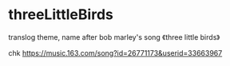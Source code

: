 # threeLittleBirds
translog theme, name after bob marley's song 《three little birds》

chk https://music.163.com/song?id=26771173&userid=33663967
